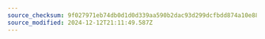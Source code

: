 ```yaml
---
source_checksum: 9f027971eb74db0d1d0d339aa590b2dac93d299dcfbdd874a10e887c1a719b93
source_modified: 2024-12-12T21:11:49.587Z
---
```


